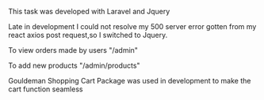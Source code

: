 This task was developed with Laravel and Jquery

Late in development I could not resolve my 500 server error gotten from my react axios post request,so I switched to Jquery.

To view orders made by users "/admin"

To add new products "/admin/products"

Gouldeman Shopping Cart Package was used in development to make the cart function seamless
